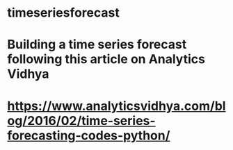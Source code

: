 # timeseriesforecast
# Building a time series forecast following this article on Analytics Vidhya
# https://www.analyticsvidhya.com/blog/2016/02/time-series-forecasting-codes-python/
